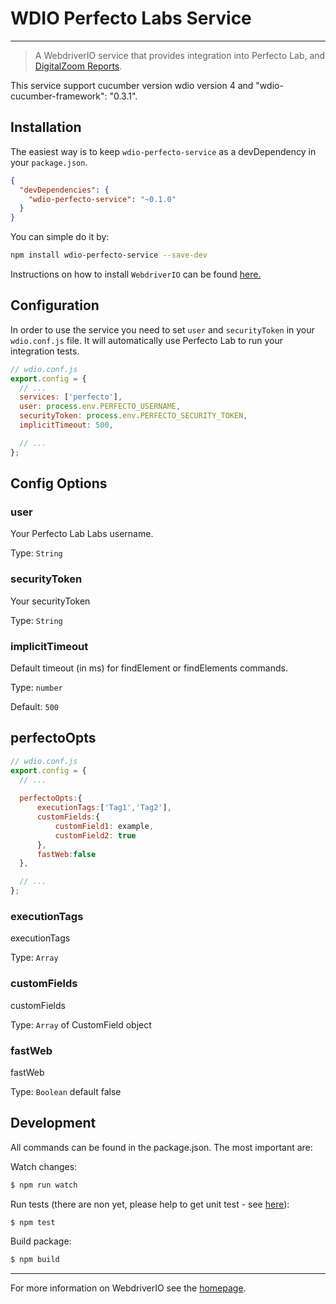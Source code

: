 WDIO Perfecto Labs Service
=======================

***

> A WebdriverIO service that provides integration into Perfecto Lab, and [DigitalZoom Reports](https://developers.perfectomobile.com/display/PD/DigitalZoom+Reporting).
 
This service support cucumber version wdio version 4 and "wdio-cucumber-framework": "0.3.1".

## Installation
The easiest way is to keep `wdio-perfecto-service` as a devDependency in your `package.json`.

```json
{
  "devDependencies": {
    "wdio-perfecto-service": "~0.1.0"
  }
}
```

You can simple do it by:

```bash
npm install wdio-perfecto-service --save-dev
```

Instructions on how to install `WebdriverIO` can be found [here.](http://webdriver.io/guide/getstarted/install.html)

## Configuration

In order to use the service you need to set `user` and `securityToken` in your `wdio.conf.js` file. It will automatically
use Perfecto Lab to run your integration tests. 

```js
// wdio.conf.js
export.config = {
  // ...
  services: ['perfecto'],
  user: process.env.PERFECTO_USERNAME,
  securityToken: process.env.PERFECTO_SECURITY_TOKEN,
  implicitTimeout: 500,

  // ...
};
```

## Config Options

### user
Your Perfecto Lab Labs username.

Type: `String`

### securityToken
Your securityToken 

Type: `String`

### implicitTimeout
Default timeout (in ms) for findElement or findElements commands.

Type: `number`

Default: `500`
## perfectoOpts

```js
// wdio.conf.js
export.config = {
  // ...
  
  perfectoOpts:{
      executionTags:['Tag1','Tag2'],
      customFields:{
          customField1: example,
          customField2: true
      },
      fastWeb:false
  },

  // ...
};
```
### executionTags
executionTags 

Type: `Array`

### customFields
customFields 

Type: `Array` of CustomField object

### fastWeb
fastWeb 

Type: `Boolean` default false

## Development

All commands can be found in the package.json. The most important are:

Watch changes:

```sh
$ npm run watch
```

Run tests (there are non yet, please help to get unit test - see [here](https://github.com/webdriverio/wdio-perfecto-service/issues/1)):

```sh
$ npm test
```

Build package:

```sh
$ npm build
```

----

For more information on WebdriverIO see the [homepage](http://webdriver.io).
